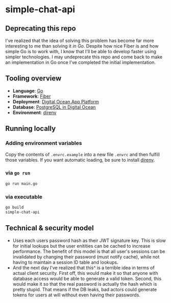 # simple-chat-api

## Deprecating this repo

I've realized that the idea of solving this problem has become far more interesting to
me than solving it _in Go_. Despite how nice Fiber is and how simple Go is to work with,
I know that I'll be able to develop faster using simpler technologies. I may undeprecate
this repo and come back to make an implementation in Go once I've completed the initial
implementation.

## Tooling overview

- **Language**: [Go](https://go.dev/)
- **Framework**: [Fiber](https://gofiber.io/)
- **Deployment**: [Digital Ocean App Platform](https://www.digitalocean.com/go/app-platform)
- **Database**: [PostgreSQL in Digital Ocean](https://try.digitalocean.com/managed-databases/)
- **Environment**: [direnv](https://direnv.net/)

## Running locally

### Adding environment variables

Copy the contents of `.envrc.example` into a new file `.envrc` and then fulfill those variables. 
If you want automatic loading, be sure to install [direnv](https://direnv.net/).

### via `go run`

```bash
go run main.go
```

### via executable

```bash
go build
simple-chat-api
```

## Technical & security model

- Uses each users password hash as their JWT signature key. This is slow for initial
lookups but the user enitities can be cached to increase performance. The benefit of 
this model is that all user's sessions can be invalidated by changing their password
(must notify cache), while not having to maintain a session ID table and lookups.
- And the next day I've realized that this^ is a terrible idea in terms of actual
client security. First off, this would make it so that anyone with database access
would be able to generate a valid token. Second, this would make it so that the real
password is actually the hash which is pretty stupid. That means if the DB leaks, bad
actors could generate tokens for users at will without even having their passwords.